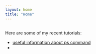 ```yaml
---
layout: home
title: "Home"
---
```

##

Here are some of my recent tutorials:
- [useful information about ps command](./posts/ps.md)
- []()

